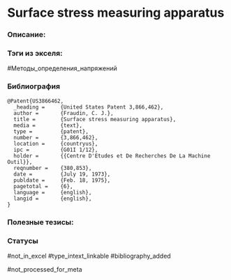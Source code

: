 # Surface stress measuring apparatus

### Описание:

### Тэги из экселя:
#Методы_определения_напряжений 

### Библиография
```
@Patent{US3866462,
  _heading =     {United States Patent 3,866,462},
  author =       {Fraudin, C. J.},
  title =        {Surface stress measuring apparatus},
  media =        {text},
  type =         {patent},
  number =       {3,866,462},
  location =     {countryus},
  ipc =          {G01I 1/12},
  holder =       {{Centre D'Etudes et De Recherches De La Machine Outil}},
  reqnumber =    {380,853},
  date =         {July 19, 1973},
  publdate =     {Feb. 18, 1975},
  pagetotal =    {6},
  language =     {english},
  langid =       {english},
}
```

### Полезные тезисы:

### Статусы
#not_in_excel 
#type_intext_linkable
#bibliography_added

#not_processed_for_meta
